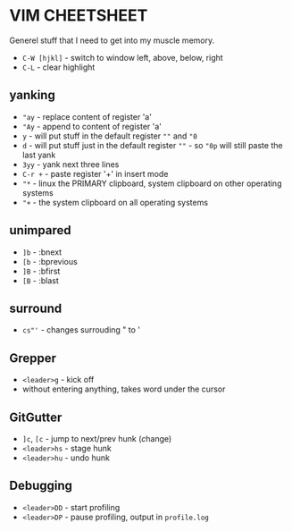 # VIM CHEETSHEET

Generel stuff that I need to get into my muscle memory.

* `C-W [hjkl]` - switch to window left, above, below, right
* `C-L` - clear highlight

## yanking
* `"ay` - replace content of register 'a'
* `"Ay` - append to content of register 'a'
* `y` - will put stuff in the default register `""` and `"0`
* `d` - will put stuff just in the default register `""` - so `"0p` will still
  paste the last yank
* `3yy` - yank next three lines
* `C-r +` - paste register '+' in insert mode
* `"*` - linux the PRIMARY clipboard, system clipboard on other operating
  systems
* `"+` - the system clipboard on all operating systems


## unimpared
* `]b` - :bnext
* `[b` - :bprevious
* `]B` - :bfirst
* `[B` - :blast

## surround
* `cs"'` - changes surrouding " to '

## Grepper

* `<leader>g` - kick off
* without entering anything, takes word under the cursor

## GitGutter

* `]c`, `[c` - jump to next/prev hunk (*c*hange)
* `<leader>hs` - stage hunk
* `<leader>hu` - undo hunk

## Debugging

* `<leader>DD` - start profiling
* `<leader>DP` - pause profiling, output in `profile.log`
